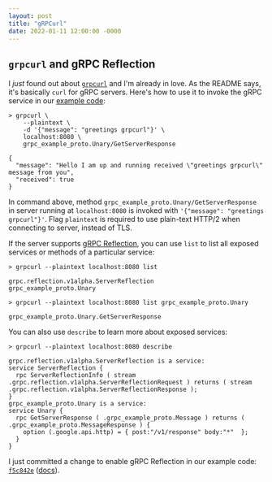 ```yaml
---
layout: post
title: "gRPCurl"
date: 2022-01-11 12:00:00 -0000
---
```


## `grpcurl` and gRPC Reflection

I *just* found out about [`grpcurl`](https://github.com/fullstorydev/grpcurl)
and I'm already in love. As the README says, it's basically `curl` for gRPC
servers. Here's how to use it to invoke the gRPC service in our
[example code](https://github.com/thiagorobert/grpc-example):

```
> grpcurl \
    --plaintext \
    -d '{"message": "greetings grpcurl"}' \
    localhost:8080 \
    grpc_example_proto.Unary/GetServerResponse
     
{
  "message": "Hello I am up and running received \"greetings grpcurl\" message from you",                                                                                    
  "received": true
}

```

In command above, method `grpc_example_proto.Unary/GetServerResponse` in server
running at `localhost:8080` is invoked with `'{"message": "greetings grpcurl"}'`.
Flag `plaintext` is required to use plain-text HTTP/2 when connecting to server,
instead of TLS.

If the server supports [gRPC Reflection](https://grpc.github.io/grpc/python/grpc_reflection.html),
you can use `list` to list all exposed services or methods of a particular service:

```
> grpcurl --plaintext localhost:8080 list

grpc.reflection.v1alpha.ServerReflection
grpc_example_proto.Unary

> grpcurl --plaintext localhost:8080 list grpc_example_proto.Unary

grpc_example_proto.Unary.GetServerResponse

```

You can also use `describe` to learn more about exposed services:

```
> grpcurl --plaintext localhost:8080 describe

grpc.reflection.v1alpha.ServerReflection is a service:
service ServerReflection {
  rpc ServerReflectionInfo ( stream .grpc.reflection.v1alpha.ServerReflectionRequest ) returns ( stream .grpc.reflection.v1alpha.ServerReflectionResponse );
}
grpc_example_proto.Unary is a service:
service Unary {
  rpc GetServerResponse ( .grpc_example_proto.Message ) returns ( .grpc_example_proto.MessageResponse ) {
    option (.google.api.http) = { post:"/v1/response" body:"*"  };
  }
}
```

I just committed a change to enable gRPC Reflection in our example code:
[`f5c842e`](https://github.com/thiagorobert/grpc-example/commit/f5c842e7e8a4c964bd23d62f0763085605ed7e69)
([docs](https://github.com/grpc/grpc/blob/master/doc/python/server_reflection.md)).

